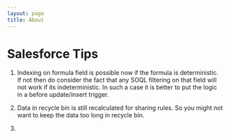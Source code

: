 ```yaml
---
layout: page
title: About
---
```


# Salesforce Tips

1. Indexing on formula field is possible now if the formula is deterministic. If not then do consider the fact that any SOQL filtering on that field will not work if its indeterministic. In such a case it is better to put the logic in a before update/insert trigger.

2. Data in recycle bin is still recalculated for sharing rules. So you might not want to keep the data too long in recycle bin.

3.
